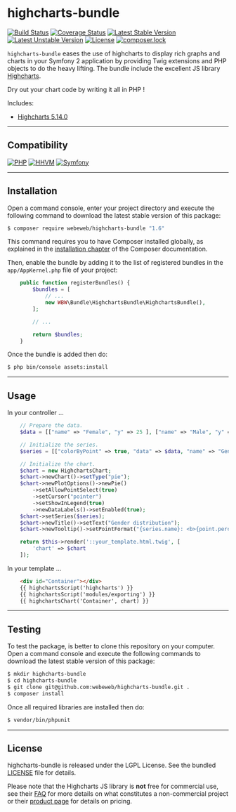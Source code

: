 highcharts-bundle
=================

[![Build Status](https://travis-ci.org/webeweb/highcharts-bundle.svg?branch=master)](https://travis-ci.org/webeweb/highcharts-bundle) [![Coverage Status](https://coveralls.io/repos/github/webeweb/highcharts-bundle/badge.svg?branch=master)](https://coveralls.io/github/webeweb/highcharts-bundle?branch=master) [![Latest Stable Version](https://poser.pugx.org/webeweb/highcharts-bundle/v/stable)](https://packagist.org/packages/webeweb/highcharts-bundle) [![Latest Unstable Version](https://poser.pugx.org/webeweb/highcharts-bundle/v/unstable)](https://packagist.org/packages/webeweb/highcharts-bundle) [![License](https://poser.pugx.org/webeweb/highcharts-bundle/license)](https://packagist.org/packages/webeweb/highcharts-bundle) [![composer.lock](https://poser.pugx.org/webeweb/highcharts-bundle/composerlock)](https://packagist.org/packages/webeweb/highcharts-bundle)

`highcharts-bundle` eases the use of highcharts to display rich graphs and
charts in your Symfony 2 application by providing Twig extensions and PHP
objects to do the heavy lifting. The bundle include the excellent JS library
[Highcharts](https://www.highcharts.com).

Dry out your chart code by writing it all in PHP !

Includes:

- [Highcharts 5.14.0](https://www.highcharts.com/)

---

## Compatibility

[![PHP](https://img.shields.io/badge/PHP-%5E5.6%7C%5E7.0-blue.svg)](http://php.net) [![HHVM](https://img.shields.io/badge/HHVM-ready-orange.svg)](https://hhvm.com/) [![Symfony](https://img.shields.io/badge/Symfony-%5E2.6%7C%5E3.0-brightgreen.svg)](https://symfony.com)

---

## Installation

Open a command console, enter your project directory and execute the following
command to download the latest stable version of this package:

```bash
$ composer require webeweb/highcharts-bundle "1.6"
```

This command requires you to have Composer installed globally, as explained
in the [installation chapter](https://getcomposer.org/doc/00-intro.md) of the
Composer documentation.

Then, enable the bundle by adding it to the list of registered bundles
in the `app/AppKernel.php` file of your project:

```php
	public function registerBundles() {
		$bundles = [
            // ...
            new WBW\Bundle\HighchartsBundle\HighchartsBundle(),
        ];

		// ...

		return $bundles;
    }
```

Once the bundle is added then do:

```bash
$ php bin/console assets:install
```

---

## Usage

In your controller ...

```php
	// Prepare the data.
	$data = [["name" => "Female", "y" => 25 ], ["name" => "Male", "y" => 25], ["name" => "Unknown", "y" => 50]];

	// Initialize the series.
	$series = [["colorByPoint" => true, "data" => $data, "name" => "Gender distribution"]];

	// Initialize the chart.
	$chart = new HighchartsChart;
	$chart->newChart()->setType("pie");
	$chart->newPlotOptions()->newPie()
		->setAllowPointSelect(true)
		->setCursor("pointer")
		->setShowInLegend(true)
		->newDataLabels()->setEnabled(true);
	$chart->setSeries($series);
	$chart->newTitle()->setText("Gender distribution");
	$chart->newTooltip()->setPointFormat("{series.name}: <b>{point.percentage:.1f}%</b>");

	return $this->render('::your_template.html.twig', [
		'chart' => $chart
	]);
```

In your template ...

```html
	<div id="Container"></div>
	{{ highchartsScript('highcharts') }}
	{{ highchartsScript('modules/exporting') }}
	{{ highchartsChart('Container', chart) }}
```

---

## Testing

To test the package, is better to clone this repository on your computer.
Open a command console and execute the following commands to download the latest
stable version of this package:

```bash
$ mkdir highcharts-bundle
$ cd highcharts-bundle
$ git clone git@github.com:webeweb/highcharts-bundle.git .
$ composer install
```

Once all required libraries are installed then do:

```bash
$ vendor/bin/phpunit
```

---

## License

highcharts-bundle is released under the LGPL License. See the bundled [LICENSE](LICENSE)
file for details.

Please note that the Highcharts JS library is **not** free for commercial use,
see their [FAQ](http://shop.highsoft.com/faq) for more details on what constitutes
a non-commercial project or their [product page](http://shop.highsoft.com/highcharts.html)
for details on pricing.
